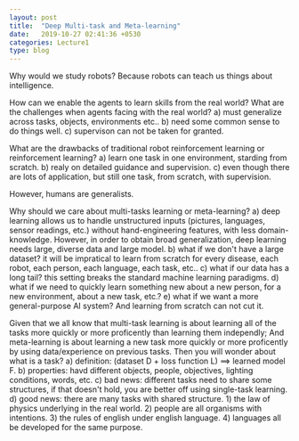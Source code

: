 ```yaml
---
layout: post
title:  "Deep Multi-task and Meta-learning"
date:   2019-10-27 02:41:36 +0530
categories: Lecture1
type: blog
---
```

Why would we study robots?
    Because robots can teach us things about intelligence.

How can we enable the agents to learn skills from the real world? What are the challenges when agents facing with the real world?
    a) must generalize across tasks, objects, environments etc..
    b) need some common sense to do things well.
    c) supervison can not be taken for granted.

What are the drawbacks of traditional robot reinforcement learning or reinforcement learning?
    a) learn one task in one environment, starding from scratch.
    b) realy on detailed guidance and supervision.
    c) even though there are lots of application, but still one task, from scratch, with supervision.

However, humans are generalists.

Why should we care about multi-tasks learning or meta-learning?
    a) deep learning allows us to handle unstructured inputs (pictures, languages, sensor readings, etc.) without hand-engineering features, with less domain-knowledge. However, in order to obtain broad generalization, deep learning needs large, diverse data and large model.
    b) what if we don't have a large dataset? it will be impratical to learn from scratch for every disease, each robot, each person, each language, each task, etc..
    c) what if our data has a long tail? this setting breaks the standard machine learning paradigms.
    d) what if we need to quickly learn something new about a new person, for a new environment, about a new task, etc.?
    e) what if we want a more general-purpose AI system? And learning from scratch can not cut it.

Given that we all know that multi-task learning is about learning all of the tasks more quickly or more proficently than learning them independly; And meta-learning is about learning a new task more quickly or more proficently by using data/experience on previous tasks. Then you will wonder about what is a task?
    a) definition: (dataset D + loss function L) ==> learned model F.
    b) properties: havd different objects, people, objectives, lighting conditions, words, etc.
    c) bad news: different tasks need to share some structures, if that doesn't hold, you are better off using single-task learning.
    d) good news: there are many tasks with shared structure.
        1) the law of physics underlying in the real world.
        2) people are all organisms with intentions.
        3) the rules of english under english language.
        4) languages all be developed for the same purpose.


